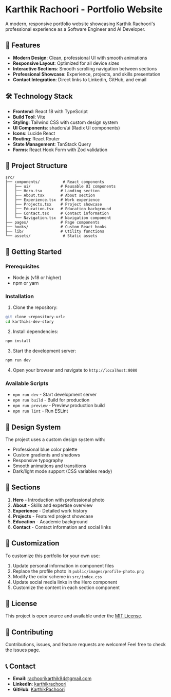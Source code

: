 # Karthik Rachoori - Portfolio Website

A modern, responsive portfolio website showcasing Karthik Rachoori's professional experience as a Software Engineer and AI Developer.

## 🚀 Features

- **Modern Design**: Clean, professional UI with smooth animations
- **Responsive Layout**: Optimized for all device sizes
- **Interactive Sections**: Smooth scrolling navigation between sections
- **Professional Showcase**: Experience, projects, and skills presentation
- **Contact Integration**: Direct links to LinkedIn, GitHub, and email

## 🛠️ Technology Stack

- **Frontend**: React 18 with TypeScript
- **Build Tool**: Vite
- **Styling**: Tailwind CSS with custom design system
- **UI Components**: shadcn/ui (Radix UI components)
- **Icons**: Lucide React
- **Routing**: React Router
- **State Management**: TanStack Query
- **Forms**: React Hook Form with Zod validation

## 📁 Project Structure

```
src/
├── components/          # React components
│   ├── ui/             # Reusable UI components
│   ├── Hero.tsx        # Landing section
│   ├── About.tsx       # About section
│   ├── Experience.tsx  # Work experience
│   ├── Projects.tsx    # Project showcase
│   ├── Education.tsx   # Education background
│   ├── Contact.tsx     # Contact information
│   └── Navigation.tsx  # Navigation component
├── pages/              # Page components
├── hooks/              # Custom React hooks
├── lib/                # Utility functions
└── assets/              # Static assets
```

## 🚀 Getting Started

### Prerequisites

- Node.js (v18 or higher)
- npm or yarn

### Installation

1. Clone the repository:
```bash
git clone <repository-url>
cd karthiks-dev-story
```

2. Install dependencies:
```bash
npm install
```

3. Start the development server:
```bash
npm run dev
```

4. Open your browser and navigate to `http://localhost:8080`

### Available Scripts

- `npm run dev` - Start development server
- `npm run build` - Build for production
- `npm run preview` - Preview production build
- `npm run lint` - Run ESLint

## 🎨 Design System

The project uses a custom design system with:
- Professional blue color palette
- Custom gradients and shadows
- Responsive typography
- Smooth animations and transitions
- Dark/light mode support (CSS variables ready)

## 📱 Sections

1. **Hero** - Introduction with professional photo
2. **About** - Skills and expertise overview
3. **Experience** - Detailed work history
4. **Projects** - Featured project showcase
5. **Education** - Academic background
6. **Contact** - Contact information and social links

## 🔧 Customization

To customize this portfolio for your own use:

1. Update personal information in component files
2. Replace the profile photo in `public/images/profile-photo.png`
3. Modify the color scheme in `src/index.css`
4. Update social media links in the Hero component
5. Customize the content in each section component

## 📄 License

This project is open source and available under the [MIT License](LICENSE).

## 🤝 Contributing

Contributions, issues, and feature requests are welcome! Feel free to check the issues page.

## 📞 Contact

- **Email**: rachoorikarthik94@gmail.com
- **LinkedIn**: [karthikrachoori](https://www.linkedin.com/in/karthikrachoori)
- **GitHub**: [KarthikRachoori](https://github.com/KarthikRachoori)